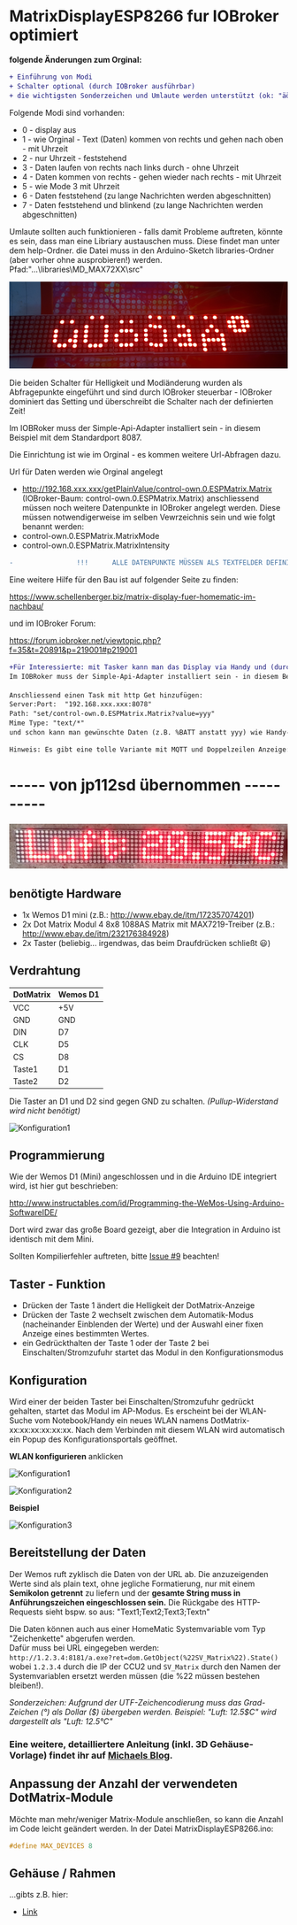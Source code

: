 # MatrixDisplayESP8266 fur IOBroker optimiert


**folgende Änderungen zum Orginal:**
```diff
+ Einführung von Modi
+ Schalter optional (durch IOBroker ausführbar)
+ die wichtigsten Sonderzeichen und Umlaute werden unterstützt (ok: "äöüÄÖÜ%°&,.:!/|+-()#" ko: "ß€[]{})
```


Folgende Modi sind vorhanden:
- 0 - display aus
- 1 - wie Orginal - Text (Daten) kommen von rechts und gehen nach oben - mit Uhrzeit
- 2 - nur Uhrzeit - feststehend
- 3 - Daten laufen von rechts nach links durch - ohne Uhrzeit
- 4 - Daten kommen von rechts - gehen wieder nach rechts - mit Uhrzeit
- 5 - wie Mode 3 mit Uhrzeit
- 6 - Daten feststehend (zu lange Nachrichten werden abgeschnitten)
- 7 - Daten feststehend und blinkend (zu lange Nachrichten werden abgeschnitten)

Umlaute sollten auch funktionieren - falls damit Probleme auftreten, könnte es sein, dass man eine Libriary austauschen muss. Diese findet man unter dem help-Ordner. die Datei muss in den Arduino-Sketch libraries-Ordner (aber vorher ohne ausprobieren!) werden. Pfad:"...\libraries\MD_MAX72XX\src"

![Sampleum](/images/Sampleum.png)

Die beiden Schalter für Helligkeit und Modiänderung wurden als Abfragepunkte eingeführt und sind durch IOBroker steuerbar - IOBroker dominiert das Setting und überschreibt die Schalter nach der definierten Zeit!

Im IOBRoker muss der Simple-Api-Adapter installiert sein - in diesem Beispiel mit dem Standardport 8087.

Die Einrichtung ist wie im Orginal - es kommen weitere Url-Abfragen dazu.

Url für Daten werden wie Orginal angelegt
- http://192.168.xxx.xxx/getPlainValue/control-own.0.ESPMatrix.Matrix (IOBroker-Baum: control-own.0.ESPMatrix.Matrix)
anschliessend müssen noch weitere Datenpunkte in IOBroker angelegt werden. Diese müssen notwendigerweise im selben Vewrzeichnis sein und wie folgt benannt werden:
- control-own.0.ESPMatrix.MatrixMode
- control-own.0.ESPMatrix.MatrixIntensity

```diff
-                !!!      ALLE DATENPUNKTE MÜSSEN ALS TEXTFELDER DEFININIERT SEIN     !!!
```
Eine weitere Hilfe für den Bau ist auf folgender Seite zu finden:

https://www.schellenberger.biz/matrix-display-fuer-homematic-im-nachbau/

und im IOBroker Forum: 

https://forum.iobroker.net/viewtopic.php?f=35&t=20891&p=219001#p219001

```diff
+Für Interessierte: mit Tasker kann man das Display via Handy und (durch) IOBroker steuern. 
Im IOBRoker muss der Simple-Api-Adapter installiert sein - in diesem Beispiel mit dem Standardport 8087.

Anschliessend einen Task mit http Get hinzufügen:
Server:Port:  "192.168.xxx.xxx:8078"
Path: "set/control-own.0.ESPMatrix.Matrix?value=yyy"
Mime Type: "text/*"
und schon kann man gewünschte Daten (z.B. %BATT anstatt yyy) wie Handy-Akku an das Display senden.
```
```diff
Hinweis: Es gibt eine tolle Variante mit MQTT und Doppelzeilen Anzeige: [https://github.com/prysme01/DotMatrixDisplay]
```



#    -----  von jp112sd übernommen    ----------




![Sample1](/images/Sample1.png)


## benötigte Hardware
* 1x Wemos D1 mini (z.B.: http://www.ebay.de/itm/172357074201)
* 2x Dot Matrix Modul 4 8x8 1088AS Matrix mit MAX7219-Treiber (z.B.: http://www.ebay.de/itm/232176384928)
* 2x Taster (beliebig... irgendwas, das beim Draufdrücken schließt :smiley:)

## Verdrahtung
DotMatrix | Wemos D1
------------ | -------------
VCC       | +5V
GND       | GND
DIN       | D7
CLK       | D5
CS        | D8
Taste1 | D1
Taste2 | D2

Die Taster an D1 und D2 sind gegen GND zu schalten. *(Pullup-Widerstand wird nicht benötigt)*

![Konfiguration1](/images/Back1.jpg)

## Programmierung 

Wie der Wemos D1 (Mini) angeschlossen und in die Arduino IDE integriert wird, ist hier gut beschrieben:

http://www.instructables.com/id/Programming-the-WeMos-Using-Arduino-SoftwareIDE/

Dort wird zwar das große Board gezeigt, aber die Integration in Arduino ist identisch mit dem Mini.

Sollten Kompilierfehler auftreten, bitte [Issue #9](https://github.com/jp112sdl/MatrixDisplayESP8266/issues/9) beachten!

## Taster - Funktion
* Drücken der Taste 1 ändert die Helligkeit der DotMatrix-Anzeige
* Drücken der Taste 2 wechselt zwischen dem Automatik-Modus (nacheinander Einblenden der Werte) und der Auswahl einer fixen Anzeige eines bestimmten Wertes.
* ein Gedrückthalten der Taste 1 oder der Taste 2 bei Einschalten/Stromzufuhr startet das Modul in den Konfigurationsmodus

## Konfiguration
Wird einer der beiden Taster bei Einschalten/Stromzufuhr gedrückt gehalten, startet das Modul im AP-Modus.
Es erscheint bei der WLAN-Suche vom Notebook/Handy ein neues WLAN namens DotMatrix-xx:xx:xx:xx:xx:xx.
Nach dem Verbinden mit diesem WLAN wird automatisch ein Popup des Konfigurationsportals geöffnet.

**WLAN konfigurieren** anklicken

![Konfiguration1](/images/Konfiguration1.png)


![Konfiguration2](/images/Konfiguration2.png)

**Beispiel**

![Konfiguration3](/images/Konfiguration3.png)



## Bereitstellung der Daten
Der Wemos ruft zyklisch die Daten von der URL ab.
Die anzuzeigenden Werte sind als plain text, ohne jegliche Formatierung, nur mit einem **Semikolon getrennt** zu liefern und der **gesamte String muss in Anführungszeichen eingeschlossen sein.**
Die Rückgabe des HTTP-Requests sieht bspw. so aus: "Text1;Text2;Text3;Textn"

Die Daten können auch aus einer HomeMatic Systemvariable vom Typ "Zeichenkette" abgerufen werden.<br>
Dafür muss bei URL eingegeben werden:<br>
`http://1.2.3.4:8181/a.exe?ret=dom.GetObject(%22SV_Matrix%22).State()`<br>
wobei `1.2.3.4` durch die IP der CCU2 und `SV_Matrix` durch den Namen der Systemvariablen ersetzt werden müssen (die %22 müssen bestehen bleiben!).


*Sonderzeichen: Aufgrund der UTF-Zeichencodierung muss das Grad-Zeichen (°) als Dollar ($) übergeben werden.
Beispiel: "Luft: 12.5$C" wird dargestellt als "Luft: 12.5°C"*

### Eine weitere, detailliertere Anleitung (inkl. 3D Gehäuse-Vorlage) findet ihr auf [Michaels Blog]( https://www.schellenberger.biz/matrix-display-fuer-homematic-im-nachbau/).

## Anpassung der Anzahl der verwendeten DotMatrix-Module
Möchte man mehr/weniger Matrix-Module anschließen, so kann die Anzahl im Code leicht geändert werden.
In der Datei MatrixDisplayESP8266.ino:
```C
#define MAX_DEVICES 8
```

## Gehäuse / Rahmen
...gibts z.B. hier:
- [Link](https://www.thingiverse.com/thing:2862875)
